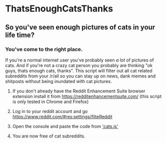 # ThatsEnoughCatsThanks
## So you've seen enough pictures of cats in your life time?
### You've come to the right place.

If you're a normal internet user you've probably seen *a lot* of pictures of cats. And if you're not a crazy cat person you probably are thinking "ok guys, thats enough cats, thanks". This script will filter out all cat related subreddits from your /r/all so you can stay up on news, dank memes and shitposts without being inundated with cat pictures.

1. If you don't already have the Reddit Enhancement Suite browser extension install it from https://redditenhancementsuite.com/ (this script is only tested in Chrome and Firefox)

2. Log in to your reddit account and go https://www.reddit.com/#res:settings/filteReddit

3. Open the console and paste the code from ['cats.js'](https://github.com/joel-g/ThatsEnoughCatsThanks/blob/master/cats.js)

4. You are now free of cat subreddits.
